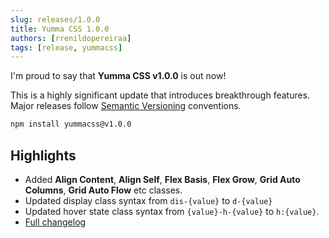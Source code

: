 ```yaml
---
slug: releases/1.0.0
title: Yumma CSS 1.0.0
authors: [rrenildopereiraa]
tags: [release, yummacss]
---
```


I'm proud to say that **Yumma CSS v1.0.0** is out now!

This is a highly significant update that introduces breakthrough features. Major releases follow [Semantic Versioning](https://docs.npmjs.com/about-semantic-versioning) conventions.

<!-- truncate -->

```bash
npm install yummacss@v1.0.0
```

## Highlights
- Added **Align Content**, **Align Self**, **Flex Basis**, **Flex Grow**, **Grid Auto Columns**, **Grid Auto Flow** etc classes.
- Updated display class syntax from `dis-{value}` to `d-{value}`
- Updated hover state class syntax from `{value}-h-{value}` to `h:{value}`.
- [Full changelog](https://github.com/yumma-lib/yumma-css/releases/tag/v1.0.0)